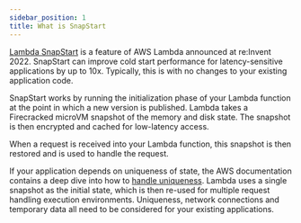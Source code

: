 ```yaml
---
sidebar_position: 1
title: What is SnapStart
---
```


[Lambda SnapStart](https://docs.aws.amazon.com/lambda/latest/dg/snapstart.html) is a feature of AWS Lambda announced at re:Invent 2022. SnapStart can improve cold start performance for latency-sensitive applications by up to 10x. Typically, this is with no changes to your existing application code.

SnapStart works by running the initialization phase of your Lambda function at the point in which a new version is published. Lambda takes a Firecracked microVM snapshot of the memory and disk state. The snapshot is then encrypted and cached for low-latency access.

When a request is received into your Lambda function, this snapshot is then restored and is used to handle the request.

If your application depends on uniqueness of state, the AWS documentation contains a deep dive into how to [handle uniqueness](https://docs.aws.amazon.com/lambda/latest/dg/snapstart-uniqueness.html). Lambda uses a single snapshot as the initial state, which is then re-used for multiple request handling execution environments.
Uniqueness, network connections and temporary data all need to be considered for your existing applications.
